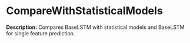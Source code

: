 
# CompareWithStatisticalModels

**Description:** Compares BaseLSTM with statistical models and BaseLSTM for single feature prediction.


